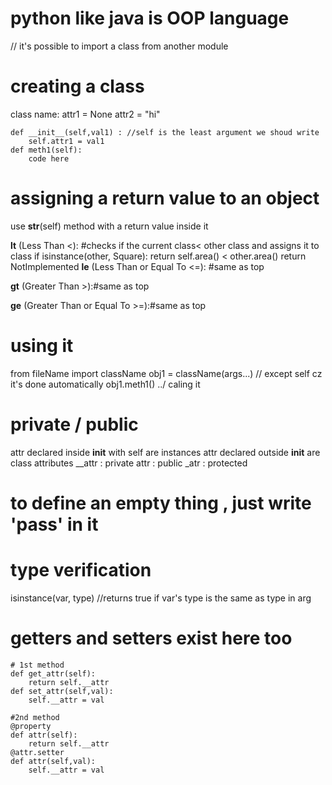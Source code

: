 # python like java is OOP language

// it's possible to import a class from another module

# creating a class

class name:
attr1 = None
attr2 = "hi"

    def __init__(self,val1) : //self is the least argument we shoud write
        self.attr1 = val1
    def meth1(self):
        code here

# assigning a return value to an object
use __str__(self) method with a return value inside it

__lt__ (Less Than <): #checks if the current class< other class and assigns it to class
    if isinstance(other, Square):
        return self.area() < other.area()
    return NotImplemented
__le__ (Less Than or Equal To <=): #same as top

__gt__ (Greater Than >):#same as top

__ge__ (Greater Than or Equal To >=):#same as top

# using it

from fileName import className
obj1 = className(args...) // except self cz it's done automatically
obj1.meth1() ../ caling it


# private / public 
attr declared inside __init__ with self are instances 
attr declared outside __init__ are class attributes
__attr : private
attr : public 
_atr : protected

# to define an empty thing , just write 'pass' in it 
 
# type verification
isinstance(var, type) //returns true if var's type is
                        the same as type in arg

# getters and setters exist here too 
    # 1st method
    def get_attr(self):
        return self.__attr
    def set_attr(self,val):
        self.__attr = val

    #2nd method
    @property
    def attr(self):
        return self.__attr
    @attr.setter
    def attr(self,val):
        self.__attr = val

